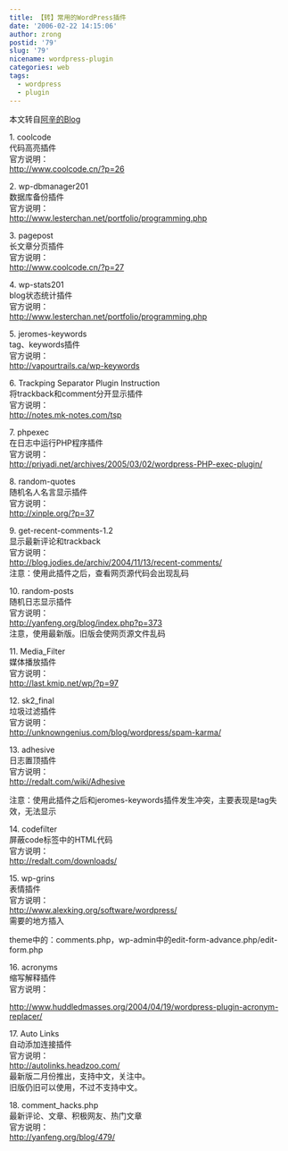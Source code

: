```yaml
---
title: 【转】常用的WordPress插件
date: '2006-02-22 14:15:06'
author: zrong
postid: '79'
slug: '79'
nicename: wordpress-plugin
categories: web
tags:
  - wordpress
  - plugin
---
```


本文转自[阿辛的Blog](http://xinple.org/?p=121)

1\. coolcode  
代码高亮插件  
官方说明：  
http://www.coolcode.cn/?p=26

2\. wp-dbmanager201  
数据库备份插件  
官方说明：  
http://www.lesterchan.net/portfolio/programming.php

<!--more-->

3\. pagepost  
长文章分页插件  
官方说明：  
http://www.coolcode.cn/?p=27

4\. wp-stats201  
blog状态统计插件  
官方说明：  
http://www.lesterchan.net/portfolio/programming.php

5\. jeromes-keywords  
tag、keywords插件  
官方说明：  
http://vapourtrails.ca/wp-keywords

6\. Trackping Separator Plugin Instruction  
将trackback和comment分开显示插件  
官方说明：  
http://notes.mk-notes.com/tsp

7\. phpexec  
在日志中运行PHP程序插件  
官方说明：  
http://priyadi.net/archives/2005/03/02/wordpress-PHP-exec-plugin/

8\. random-quotes  
随机名人名言显示插件  
官方说明：  
http://xinple.org/?p=37

9\. get-recent-comments-1.2  
显示最新评论和trackback  
官方说明：  
http://blog.jodies.de/archiv/2004/11/13/recent-comments/  
注意：使用此插件之后，查看网页源代码会出现乱码

10\. random-posts  
随机日志显示插件  
官方说明：  
http://yanfeng.org/blog/index.php?p=373  
注意，使用最新版。旧版会使网页源文件乱码

11\. Media\_Filter  
媒体播放插件  
官方说明：  
http://last.kmip.net/wp/?p=97

12\. sk2\_final  
垃圾过滤插件  
官方说明：  
http://unknowngenius.com/blog/wordpress/spam-karma/

13\. adhesive  
日志置顶插件  
官方说明：  
http://redalt.com/wiki/Adhesive  

注意：使用此插件之后和jeromes-keywords插件发生冲突，主要表现是tag失效，无法显示

14\. codefilter  
屏蔽code标签中的HTML代码  
官方说明：  
http://redalt.com/downloads/

15\. wp-grins  
表情插件  
官方说明：  
http://www.alexking.org/software/wordpress/  
需要的地方插入  

theme中的：comments.php，wp-admin中的edit-form-advance.php/edit-form.php

16\. acronyms  
缩写解释插件  
官方说明：  

http://www.huddledmasses.org/2004/04/19/wordpress-plugin-acronym-replacer/

17\. Auto Links  
自动添加连接插件  
官方说明：  
http://autolinks.headzoo.com/  
最新版二月份推出，支持中文，关注中。  
旧版仍旧可以使用，不过不支持中文。

18\. comment\_hacks.php  
最新评论、文章、积极网友、热门文章  
官方说明：  
http://yanfeng.org/blog/479/

